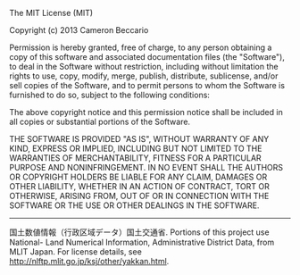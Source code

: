 The MIT License (MIT)

Copyright (c) 2013 Cameron Beccario

Permission is hereby granted, free of charge, to any person obtaining a copy
of this software and associated documentation files (the "Software"), to deal
in the Software without restriction, including without limitation the rights
to use, copy, modify, merge, publish, distribute, sublicense, and/or sell
copies of the Software, and to permit persons to whom the Software is
furnished to do so, subject to the following conditions:

The above copyright notice and this permission notice shall be included in
all copies or substantial portions of the Software.

THE SOFTWARE IS PROVIDED "AS IS", WITHOUT WARRANTY OF ANY KIND, EXPRESS OR
IMPLIED, INCLUDING BUT NOT LIMITED TO THE WARRANTIES OF MERCHANTABILITY,
FITNESS FOR A PARTICULAR PURPOSE AND NONINFRINGEMENT. IN NO EVENT SHALL THE
AUTHORS OR COPYRIGHT HOLDERS BE LIABLE FOR ANY CLAIM, DAMAGES OR OTHER
LIABILITY, WHETHER IN AN ACTION OF CONTRACT, TORT OR OTHERWISE, ARISING FROM,
OUT OF OR IN CONNECTION WITH THE SOFTWARE OR THE USE OR OTHER DEALINGS IN
THE SOFTWARE.

---

国土数値情報（行政区域データ）国土交通省. Portions of this project use National-
Land Numerical Information, Administrative District Data, from MLIT Japan.
For license details, see http://nlftp.mlit.go.jp/ksj/other/yakkan.html.
